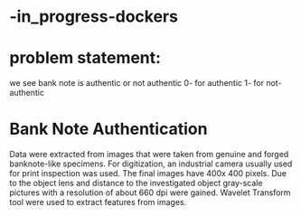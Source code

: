 # -in_progress-dockers

# problem statement:
 we see bank note is authentic or not authentic
0- for authentic
1- for not-authentic


 # Bank Note Authentication
 
Data were extracted from images that were taken from genuine and forged banknote-like specimens. For digitization, an industrial camera usually used for print inspection was used. The final images have 400x 400 pixels. Due to the object lens and distance to the investigated object gray-scale pictures with a resolution of about 660 dpi were gained. Wavelet Transform tool were used to extract features from images.